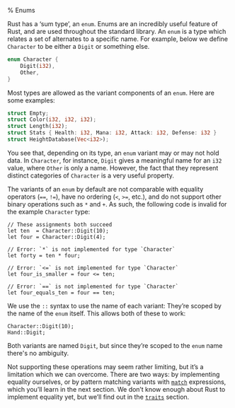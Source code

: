 % Enums

Rust has a ‘sum type’, an `enum`. Enums are an incredibly useful feature of
Rust, and are used throughout the standard library. An `enum` is a type which
relates a set of alternates to a specific name. For example, below we define
`Character` to be either a `Digit` or something else.

```rust
enum Character {
    Digit(i32),
    Other,
}
```

Most types are allowed as the variant components of an `enum`. Here are some
examples:

```rust
struct Empty;
struct Color(i32, i32, i32);
struct Length(i32);
struct Stats { Health: i32, Mana: i32, Attack: i32, Defense: i32 }
struct HeightDatabase(Vec<i32>);
```

You see that, depending on its type, an `enum` variant may or may not hold data.
In `Character`, for instance, `Digit` gives a meaningful name for an `i32`
value, where `Other` is only a name. However, the fact that they represent
distinct categories of `Character` is a very useful property.

The variants of an `enum` by default are not comparable with equality operators
(`==`, `!=`), have no ordering (`<`, `>=`, etc.), and do not support other
binary operations such as `*` and `+`. As such, the following code is invalid
for the example `Character` type:

```rust,ignore
// These assignments both succeed
let ten  = Character::Digit(10);
let four = Character::Digit(4);

// Error: `*` is not implemented for type `Character`
let forty = ten * four;

// Error: `<=` is not implemented for type `Character`
let four_is_smaller = four <= ten;

// Error: `==` is not implemented for type `Character`
let four_equals_ten = four == ten;
```

We use the `::` syntax to use the name of each variant: They’re scoped by the name
of the `enum` itself. This allows both of these to work:

```rust,ignore
Character::Digit(10);
Hand::Digit;
```

Both variants are named `Digit`, but since they’re scoped to the `enum` name
there's no ambiguity.

Not supporting these operations may seem rather limiting, but it’s a limitation
which we can overcome. There are two ways: by implementing equality ourselves,
or by pattern matching variants with [`match`][match] expressions, which you’ll
learn in the next section. We don’t know enough about Rust to implement
equality yet, but we’ll find out in the [`traits`][traits] section.

[match]: match.html
[traits]: traits.html
